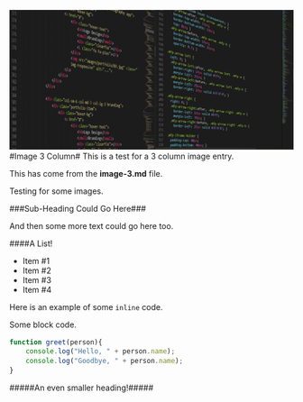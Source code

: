 [date]: # (2016-12-05)
[tag]: # (cpp)
[tag]: # (opengl)
[title]: # (Image 3 Column)
[short-text]: # (This is a 3 column image.)
[github]: # (https://github.com)

[columns]: # (3)
[kind]: # (image)
[ui]: # (dark)

![main-image](images/computer.png)
#Image 3 Column#
This is a test for a 3 column image entry.

This has come from the **image-3.md** file.

Testing for some images.

###Sub-Heading Could Go Here###

And then some more text could go here too.

####A List!

 - Item #1
 - Item #2
 - Item #3
 - Item #4

Here is an example of some `inline` code.

Some block code.

```javascript
function greet(person){
	console.log("Hello, " + person.name);
	console.log("Goodbye, " + person.name);
}
```

#####An even smaller heading!#####